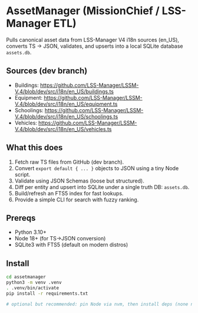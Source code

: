 # AssetManager (MissionChief / LSS-Manager ETL)

Pulls canonical asset data from LSS-Manager V4 i18n sources (en_US), converts TS → JSON, validates, and upserts into a local SQLite database `assets.db`.

## Sources (dev branch)
- Buildings:  https://github.com/LSS-Manager/LSSM-V.4/blob/dev/src/i18n/en_US/buildings.ts
- Equipment:  https://github.com/LSS-Manager/LSSM-V.4/blob/dev/src/i18n/en_US/equipment.ts
- Schoolings: https://github.com/LSS-Manager/LSSM-V.4/blob/dev/src/i18n/en_US/schoolings.ts
- Vehicles:   https://github.com/LSS-Manager/LSSM-V.4/blob/dev/src/i18n/en_US/vehicles.ts

## What this does
1. Fetch raw TS files from GitHub (dev branch).
2. Convert `export default { ... }` objects to JSON using a tiny Node script.
3. Validate using JSON Schemas (loose but structured).
4. Diff per entity and upsert into SQLite under a single truth DB: `assets.db`.
5. Build/refresh an FTS5 index for fast lookups.
6. Provide a simple CLI for search with fuzzy ranking.

## Prereqs
- Python 3.10+
- Node 18+ (for TS→JSON conversion)
- SQLite3 with FTS5 (default on modern distros)

## Install
```bash
cd assetmanager
python3 -m venv .venv
. .venv/bin/activate
pip install -r requirements.txt

# optional but recommended: pin Node via nvm, then install deps (none needed)
